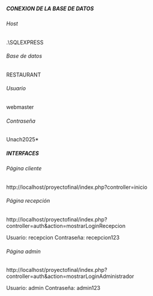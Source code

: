 ##### **CONEXION DE LA BASE DE DATOS**
###### Host
.\SQLEXPRESS

###### Base de datos
RESTAURANT

###### Usuario
webmaster

###### Contraseña
Unach2025*

##### **INTERFACES**
###### Página cliente
http://localhost/proyectofinal/index.php?controller=inicio


###### Página recepción
http://localhost/proyectofinal/index.php?controller=auth&action=mostrarLoginRecepcion

Usuario: recepcion
Contraseña: recepcion123

###### Página admin
http://localhost/proyectofinal/index.php?controller=auth&action=mostrarLoginAdministrador

Usuario: admin
Contraseña: admin123